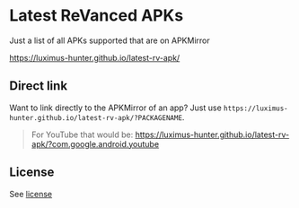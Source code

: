 # Latest ReVanced APKs

Just a list of all APKs supported that are on APKMirror

https://luximus-hunter.github.io/latest-rv-apk/

## Direct link

Want to link directly to the APKMirror of an app? Just use `https://luximus-hunter.github.io/latest-rv-apk/?PACKAGENAME`. 

> For YouTube that would be: https://luximus-hunter.github.io/latest-rv-apk/?com.google.android.youtube

## License

See [license](./LICENSE)